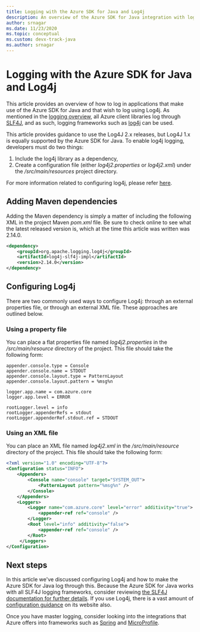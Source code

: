 ```yaml
---
title: Logging with the Azure SDK for Java and Log4j
description: An overview of the Azure SDK for Java integration with log4j
author: srnagar
ms.date: 11/23/2020
ms.topic: conceptual
ms.custom: devx-track-java
ms.author: srnagar
---
```


# Logging with the Azure SDK for Java and Log4j

This article provides an overview of how to log in applications that make use of the Azure SDK for Java and that wish to log using Log4j. As mentioned in the [logging overview](java-sdk-logging-overview.md), all Azure client libraries log through [SLF4J](http://www.slf4j.org/), and as such, logging frameworks such as [log4j](https://logging.apache.org/log4j/2.x/) can be used.

This article provides guidance to use the Log4J 2.x releases, but Log4J 1.x is equally supported by the Azure SDK for Java. To enable log4j logging, developers must do two things:

1. Include the log4j library as a dependency,
2. Create a configuration file (either *log4j2.properties* or *log4j2.xml*) under the */src/main/resources* project directory.

For more information related to configuring log4j, please refer [here](https://logging.apache.org/log4j/2.x/manual/index.html).

## Adding Maven dependencies

Adding the Maven dependency is simply a matter of including the following XML in the project Maven *pom.xml* file. Be sure to check online to see what the latest released version is, which at the time this article was written was 2.14.0.

```xml
<dependency>
    <groupId>org.apache.logging.log4j</groupId>
    <artifactId>log4j-slf4j-impl</artifactId>
    <version>2.14.0</version>
</dependency>
```

## Configuring Log4j

There are two commonly used ways to configure Log4j: through an external properties file, or through an external XML file. These approaches are outlined below.

### Using a property file

You can place a flat properties file named *log4j2.properties* in the */src/main/resource* directory of the project. This file should take the following form:

```properties
appender.console.type = Console
appender.console.name = STDOUT
appender.console.layout.type = PatternLayout
appender.console.layout.pattern = %msg%n

logger.app.name = com.azure.core
logger.app.level = ERROR

rootLogger.level = info
rootLogger.appenderRefs = stdout
rootLogger.appenderRef.stdout.ref = STDOUT
```

### Using an XML file

You can place an XML file named *log4j2.xml* in the */src/main/resource* directory of the project. This file should take the following form:

```xml
<?xml version="1.0" encoding="UTF-8"?>
<Configuration status="INFO">
    <Appenders>
        <Console name="console" target="SYSTEM_OUT">
            <PatternLayout pattern="%msg%n" />
        </Console>
    </Appenders>
    <Loggers>
        <Logger name="com.azure.core" level="error" additivity="true">
            <appender-ref ref="console" />
        </Logger>
        <Root level="info" additivity="false">
            <appender-ref ref="console" />
        </Root>
     </Loggers>
</Configuration>
```

## Next steps

In this article we've discussed configuring Log4j and how to make the Azure SDK for Java log through this. Because the Azure SDK for Java works with all SLF4J logging frameworks, consider reviewing [the SLF4J documentation for further details](http://www.slf4j.org/manual.html). If you use Log4j, there is a vast amount of [configuration guidance](https://logging.apache.org/log4j/2.x/manual/index.html) on its website also.

Once you have master logging, consider looking into the integrations that Azure offers into frameworks such as [Spring](/azure/developer/java/spring-framework/spring-boot-starters-for-azure) and [MicroProfile](/azure/developer/java/eclipse-microprofile/).
